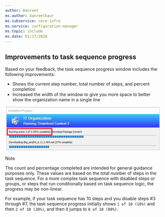 ```yaml
---
author: Banreet
ms.author: banreetkaur
ms.subservice: core-infra
ms.service: configuration-manager
ms.topic: include
ms.date: 01/17/2020
---
```


## <a name="bkmk_tsprogress"></a> Improvements to task sequence progress

<!--5932692, fka 2356386-->

Based on your feedback, the task sequence progress window includes the following improvements:

- Shows the current step number, total number of steps, and percent completion
- Increased the width of the window to give you more space to better show the organization name in a single line

![Example task sequence progress](../../media/2356386-task-sequence-progress.png)

> [!NOTE]
> The count and percentage completed are intended for general guidance purposes only. These values are based on the total number of steps in the task sequence. For a more complex task sequence with disabled steps or groups, or steps that run conditionally based on task sequence logic, the progress may be non-linear.
>
> For example, if your task sequence has 10 steps and you disable steps #3 through #7, the task sequence progress initially shows `1 of 10 (10%)` and then `2 of 10 (20%)`, and then it jumps to `8 of 10 (80%)`.
